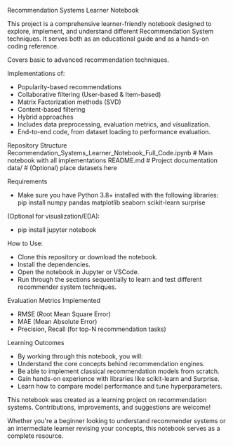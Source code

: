 Recommendation Systems Learner Notebook

This project is a comprehensive learner-friendly notebook designed to explore, implement, and understand different Recommendation System techniques. It serves both as an educational guide and as a hands-on coding reference.

Covers basic to advanced recommendation techniques.

Implementations of:

- Popularity-based recommendations
- Collaborative filtering (User-based & Item-based)
- Matrix Factorization methods (SVD)
- Content-based filtering
- Hybrid approaches
- Includes data preprocessing, evaluation metrics, and visualization.
- End-to-end code, from dataset loading to performance evaluation.

Repository Structure
Recommendation_Systems_Learner_Notebook_Full_Code.ipynb   # Main notebook with all implementations
README.md                                                 # Project documentation
data/                                                     # (Optional) place datasets here

Requirements

- Make sure you have Python 3.8+ installed with the following libraries:
pip install numpy pandas matplotlib seaborn scikit-learn surprise


(Optional for visualization/EDA):

- pip install jupyter notebook

How to Use:

- Clone this repository or download the notebook.
- Install the dependencies.
- Open the notebook in Jupyter or VSCode.
- Run through the sections sequentially to learn and test different recommender system techniques.

Evaluation Metrics Implemented

- RMSE (Root Mean Square Error)
- MAE (Mean Absolute Error)
- Precision, Recall (for top-N recommendation tasks)

Learning Outcomes

- By working through this notebook, you will:
- Understand the core concepts behind recommendation engines.
- Be able to implement classical recommendation models from scratch.
- Gain hands-on experience with libraries like scikit-learn and Surprise.
- Learn how to compare model performance and tune hyperparameters.

This notebook was created as a learning project on recommendation systems. Contributions, improvements, and suggestions are welcome!

Whether you're a beginner looking to understand recommender systems or an intermediate learner revising your concepts, this notebook serves as a complete resource.
